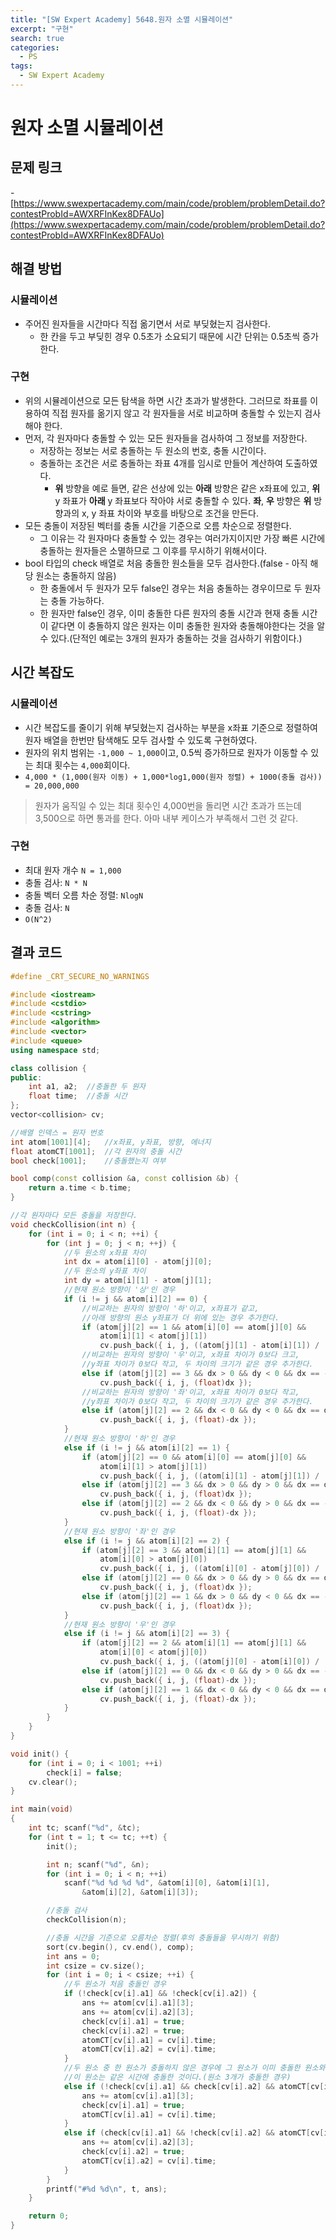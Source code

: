 ```yaml
---
title: "[SW Expert Academy] 5648.원자 소멸 시뮬레이션"
excerpt: "구현"
search: true
categories:
  - PS
tags:
  - SW Expert Academy
---
```


# 원자 소멸 시뮬레이션

## 문제 링크
-[https://www.swexpertacademy.com/main/code/problem/problemDetail.do?contestProbId=AWXRFInKex8DFAUo](https://www.swexpertacademy.com/main/code/problem/problemDetail.do?contestProbId=AWXRFInKex8DFAUo)

## 해결 방법
### 시뮬레이션
- 주어진 원자들을 시간마다 직접 옮기면서 서로 부딪혔는지 검사한다.
  - 한 칸을 두고 부딪힌 경우 0.5초가 소요되기 때문에 시간 단위는 0.5초씩 증가한다.
### 구현
- 위의 시뮬레이션으로 모든 탐색을 하면 시간 초과가 발생한다. 그러므로 좌표를 이용하여 직접 원자를 옮기지 않고 각 원자들을 서로 비교하며 충돌할 수 있는지 검사해야 한다.
- 먼저, 각 원자마다 충돌할 수 있는 모든 원자들을 검사하여 그 정보를 저장한다.
  - 저장하는 정보는 서로 충돌하는 두 원소의 번호, 충돌 시간이다.
  - 충돌하는 조건은 서로 충돌하는 좌표 4개를 임시로 만들어 계산하여 도출하였다.
    - **위** 방향을 예로 들면, 같은 선상에 있는 **아래** 방향은 같은 x좌표에 있고, **위** y 좌표가 **아래** y 좌표보다 작아야 서로 충돌할 수 있다. **좌**, **우** 방향은 **위** 방향과의 x, y 좌표 차이와 부호를 바탕으로 조건을 만든다.
- 모든 충돌이 저장된 벡터를 충돌 시간을 기준으로 오름 차순으로 정렬한다.
  - 그 이유는 각 원자마다 충돌할 수 있는 경우는 여러가지이지만 가장 빠른 시간에 충돌하는 원자들은 소멸하므로 그 이후를 무시하기 위해서이다.
- bool 타입의 check 배열로 처음 충돌한 원소들을 모두 검사한다.(false - 아직 해당 원소는 충돌하지 않음)
  - 한 충돌에서 두 원자가 모두 false인 경우는 처음 충돌하는 경우이므로 두 원자는 충돌 가능하다.
  - 한 원자만 false인 경우, 이미 충돌한 다른 원자의 충돌 시간과 현재 충돌 시간이 같다면 이 충돌하지 않은 원자는 이미 충돌한 원자와 충돌해야한다는 것을 알 수 있다.(단적인 예로는 3개의 원자가 충돌하는 것을 검사하기 위함이다.)

## 시간 복잡도
### 시뮬레이션
- 시간 복잡도를 줄이기 위해 부딪혔는지 검사하는 부분을 x좌표 기준으로 정렬하여 원자 배열을 한번만 탐색해도 모두 검사할 수 있도록 구현하였다.
- 원자의 위치 범위는 ```-1,000 ~ 1,000```이고, 0.5씩 증가하므로 원자가 이동할 수 있는 최대 횟수는 ```4,000```회이다.
- ```4,000 * (1,000(원자 이동) + 1,000*log1,000(원자 정렬) + 1000(충돌 검사)) = 20,000,000```

> 원자가 움직일 수 있는 최대 횟수인 4,000번을 돌리면 시간 초과가 뜨는데 3,500으로 하면 통과를 한다. 아마 내부 케이스가 부족해서 그런 것 같다.

### 구현
- 최대 원자 개수 ```N = 1,000```
- 충돌 검사: ```N * N```
- 충돌 벡터 오름 차순 정렬: ```NlogN```
- 충돌 검사: ```N```
- ```O(N^2)```

## 결과 코드

```cpp
#define _CRT_SECURE_NO_WARNINGS

#include <iostream>
#include <cstdio>
#include <cstring>
#include <algorithm>
#include <vector>
#include <queue>
using namespace std;

class collision {
public:
	int a1, a2;  //충돌한 두 원자
	float time;  //충돌 시간
};
vector<collision> cv;

//배열 인덱스 = 원자 번호
int atom[1001][4];   //x좌표, y좌표, 방향, 에너지
float atomCT[1001];  //각 원자의 충돌 시간
bool check[1001];    //충돌했는지 여부

bool comp(const collision &a, const collision &b) {
	return a.time < b.time;
}

//각 원자마다 모든 충돌을 저장한다.
void checkCollision(int n) {
	for (int i = 0; i < n; ++i) {
		for (int j = 0; j < n; ++j) {
			//두 원소의 x좌표 차이
			int dx = atom[i][0] - atom[j][0];
			//두 원소의 y좌표 차이
			int dy = atom[i][1] - atom[j][1];
			//현재 원소 방향이 '상'인 경우
			if (i != j && atom[i][2] == 0) {
				//비교하는 원자의 방향이 '하'이고, x좌표가 같고,
				//아래 방향의 원소 y좌표가 더 위에 있는 경우 추가한다.
				if (atom[j][2] == 1 && atom[i][0] == atom[j][0] &&
					atom[i][1] < atom[j][1])
					cv.push_back({ i, j, ((atom[j][1] - atom[i][1]) / (float)2) });
				//비교하는 원자의 방향이 '우'이고, x좌표 차이가 0보다 크고,
				//y좌표 차이가 0보다 작고, 두 차이의 크기가 같은 경우 추가한다.
				else if (atom[j][2] == 3 && dx > 0 && dy < 0 && dx == -dy)
					cv.push_back({ i, j, (float)dx });
				//비교하는 원자의 방향이 '좌'이고, x좌표 차이가 0보다 작고,
				//y좌표 차이가 0보다 작고, 두 차이의 크기가 같은 경우 추가한다.
				else if (atom[j][2] == 2 && dx < 0 && dy < 0 && dx == dy)
					cv.push_back({ i, j, (float)-dx });
			}
			//현재 원소 방향이 '하'인 경우
			else if (i != j && atom[i][2] == 1) {
				if (atom[j][2] == 0 && atom[i][0] == atom[j][0] &&
					atom[i][1] > atom[j][1])
					cv.push_back({ i, j, ((atom[i][1] - atom[j][1]) / (float)2) });
				else if (atom[j][2] == 3 && dx > 0 && dy > 0 && dx == dy)
					cv.push_back({ i, j, (float)dx });
				else if (atom[j][2] == 2 && dx < 0 && dy > 0 && dx == -dy)
					cv.push_back({ i, j, (float)-dx });
			}
			//현재 원소 방향이 '좌'인 경우
			else if (i != j && atom[i][2] == 2) {
				if (atom[j][2] == 3 && atom[i][1] == atom[j][1] &&
					atom[i][0] > atom[j][0])
					cv.push_back({ i, j, ((atom[i][0] - atom[j][0]) / (float)2) });
				else if (atom[j][2] == 0 && dx > 0 && dy > 0 && dx == dy)
					cv.push_back({ i, j, (float)dx });
				else if (atom[j][2] == 1 && dx > 0 && dy < 0 && dx == -dy)
					cv.push_back({ i, j, (float)dx });
			}
			//현재 원소 방향이 '우'인 경우
			else if (i != j && atom[i][2] == 3) {
				if (atom[j][2] == 2 && atom[i][1] == atom[j][1] &&
					atom[i][0] < atom[j][0])
					cv.push_back({ i, j, ((atom[j][0] - atom[i][0]) / (float)2) });
				else if (atom[j][2] == 0 && dx < 0 && dy > 0 && dx == -dy)
					cv.push_back({ i, j, (float)-dx });
				else if (atom[j][2] == 1 && dx < 0 && dy < 0 && dx == dy)
					cv.push_back({ i, j, (float)-dx });
			}
		}
	}
}

void init() {
	for (int i = 0; i < 1001; ++i)
		check[i] = false;
	cv.clear();
}

int main(void)
{
	int tc; scanf("%d", &tc);
	for (int t = 1; t <= tc; ++t) {
		init();

		int n; scanf("%d", &n);
		for (int i = 0; i < n; ++i)
			scanf("%d %d %d %d", &atom[i][0], &atom[i][1],
				&atom[i][2], &atom[i][3]);

		//충돌 검사
		checkCollision(n);

		//충돌 시간을 기준으로 오름차순 정렬(후의 충돌들을 무시하기 위함)
		sort(cv.begin(), cv.end(), comp);
		int ans = 0;
		int csize = cv.size();
		for (int i = 0; i < csize; ++i) {
			//두 원소가 처음 충돌인 경우
			if (!check[cv[i].a1] && !check[cv[i].a2]) {
				ans += atom[cv[i].a1][3];
				ans += atom[cv[i].a2][3];
				check[cv[i].a1] = true;
				check[cv[i].a2] = true;
				atomCT[cv[i].a1] = cv[i].time;
				atomCT[cv[i].a2] = cv[i].time;
			}
			//두 원소 중 한 원소가 충돌하지 않은 경우에 그 원소가 이미 충돌한 원소와 충돌 시간이 같다면
			//이 원소는 같은 시간에 충돌한 것이다.(원소 3개가 충돌한 경우)
			else if (!check[cv[i].a1] && check[cv[i].a2] && atomCT[cv[i].a2] == cv[i].time) {
				ans += atom[cv[i].a1][3];
				check[cv[i].a1] = true;
				atomCT[cv[i].a1] = cv[i].time;
			}
			else if (check[cv[i].a1] && !check[cv[i].a2] && atomCT[cv[i].a1] == cv[i].time) {
				ans += atom[cv[i].a2][3];
				check[cv[i].a2] = true;
				atomCT[cv[i].a2] = cv[i].time;
			}
		}
		printf("#%d %d\n", t, ans);
	}

	return 0;
}
```
